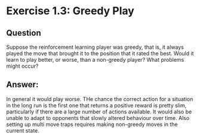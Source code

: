 # Exercise 1.3: Greedy Play   

## Question
Suppose the reinforcement learning player was greedy, that is, it always played the
move that brought it to the position that it rated the best. Would it learn to play better, or worse,
than a non-greedy player? What problems might occur?

## Answer:
In general it would play worse. THe chance the correct action for a situation in the long run is the first one
that returns a positive reward is pretty slim, particularly if there are a large number of actions available.
It would also be unable to adapt to opponents that slowly altered behaviour over time.
Also setting up multi move traps requires making non-greedy moves in the current state.
